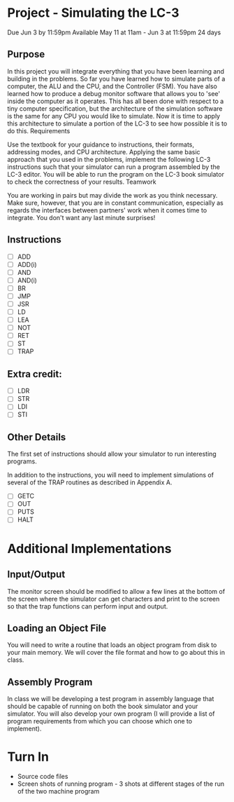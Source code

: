 Project - Simulating the LC-3
=============================
Due Jun 3 by 11:59pm
Available May 11 at 11am - Jun 3 at 11:59pm 24 days

Purpose
-------
In this project you will integrate everything that you have been learning and building in the problems. So far you have learned how to simulate parts of a computer, the ALU and the CPU, and the Controller (FSM). You have also learned how to produce a debug monitor software that allows you to 'see' inside the computer as it operates. This has all been done with respect to a tiny computer specification, but the architecture of the simulation software is the same for any CPU you would like to simulate. Now it is time to apply this architecture to simulate a portion of the LC-3 to see how possible it is to do this.
Requirements

Use the textbook for your guidance to instructions, their formats, addressing modes, and CPU architecture. Applying the same basic approach that you used in the problems, implement the following LC-3 instructions such that your simulator can run a program assembled by the LC-3 editor. You will be able to run the program on the LC-3 book simulator to check the correctness of your results.
Teamwork

You are working in pairs but may divide the work as you think necessary. Make sure, however, that you are in constant communication, especially as regards the interfaces between partners' work when it comes time to integrate. You don't want any last minute surprises!

Instructions
------------
- [ ] ADD
- [ ] ADD(i)
- [ ] AND
- [ ] AND(i)
- [ ] BR
- [ ] JMP
- [ ] JSR
- [ ] LD
- [ ] LEA
- [ ] NOT
- [ ] RET
- [ ] ST
- [ ] TRAP

Extra credit:
-------------
- [ ] LDR
- [ ] STR
- [ ] LDI
- [ ] STI

Other Details
-------------
The first set of instructions should allow your simulator to run interesting programs.

In addition to the instructions, you will need to implement simulations of several of the TRAP routines as described in Appendix A.
- [ ] GETC
- [ ] OUT
- [ ] PUTS
- [ ] HALT

Additional Implementations
==========================
Input/Output
------------
The monitor screen should be modified to allow a few lines at the bottom of the screen where the simulator can get characters and print to the screen so that the trap functions can perform input and output.

Loading an Object File
----------------------
You will need to write a routine that loads an object program from disk to your main memory. We will cover the file format and how to go about this in class.

Assembly Program
----------------
In class we will be developing a test program in assembly language that should be capable of running on both the book simulator and your simulator. You will also develop your own program (I will provide a list of program requirements from which you can choose which one to implement).

Turn In
=======
* Source code files
* Screen shots of running program - 3 shots at different stages of the run of the two machine program
